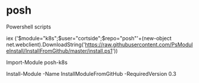 # posh
Powershell scripts

iex ('$module="k8s";$user="cortside";$repo="posh"'+(new-object net.webclient).DownloadString('https://raw.githubusercontent.com/PsModuleInstall/InstallFromGithub/master/install.ps1'))

Import-Module posh-k8s

Install-Module -Name InstallModuleFromGitHub -RequiredVersion 0.3

